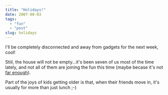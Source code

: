 ```yaml
---
title: "Holidays!"
date: 2007-08-03
tags: 
  - "fun"
  - "post"
slug: holidays
---
```


I'll be completely disconnected and away from gadgets for the next week, cool!

Stiil, the house will not be empty...it's been seven of us most of the time lately, and not all of them are joining the fun this time (maybe becase it's not [far enough](http://www.comune.venezia.it)).

Part of the joys of kids getting older is that, when their friends move in, it's usually for more than just lunch ;-)
